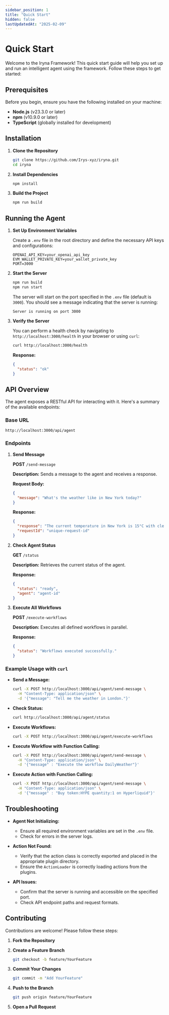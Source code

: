 ```yaml
---
sidebar_position: 1
title: "Quick Start"
hidden: false
lastUpdatedAt: "2025-02-09"
---
```



# Quick Start

Welcome to the Iryna Framework! This quick start guide will help you set up and run an intelligent agent using the framework. Follow these steps to get started:

## Prerequisites

Before you begin, ensure you have the following installed on your machine:

- **Node.js** (v23.3.0 or later)
- **npm** (v10.9.0 or later)
- **TypeScript** (globally installed for development)

## Installation

1. **Clone the Repository**

   ```bash
   git clone https://github.com/Irys-xyz/iryna.git
   cd iryna
   ```

2. **Install Dependencies**

   ```bash
   npm install
   ```

3. **Build the Project**

   ```bash
   npm run build
   ```

## Running the Agent

1. **Set Up Environment Variables**

   Create a `.env` file in the root directory and define the necessary API keys and configurations:

   ```env
   OPENAI_API_KEY=your_openai_api_key
   EVM_WALLET_PRIVATE_KEY=your_wallet_private_key
   PORT=3000
   ```

2. **Start the Server**

   ```bash
   npm run build
   npm run start
   ```

   The server will start on the port specified in the `.env` file (default is `3000`). You should see a message indicating that the server is running:

   ```
   Server is running on port 3000
   ```

3. **Verify the Server**

   You can perform a health check by navigating to `http://localhost:3000/health` in your browser or using `curl`:

   ```bash
   curl http://localhost:3000/health
   ```

   **Response:**

   ```json
   {
     "status": "ok"
   }
   ```

## API Overview

The agent exposes a RESTful API for interacting with it. Here's a summary of the available endpoints:

### Base URL

```
http://localhost:3000/api/agent
```

### Endpoints

1. **Send Message**

   **POST** `/send-message`

   **Description:** Sends a message to the agent and receives a response.

   **Request Body:**

   ```json
   {
     "message": "What's the weather like in New York today?"
   }
   ```

   **Response:**

   ```json
   {
     "response": "The current temperature in New York is 15°C with clear skies.",
     "requestId": "unique-request-id"
   }
   ```

2. **Check Agent Status**

   **GET** `/status`

   **Description:** Retrieves the current status of the agent.

   **Response:**

   ```json
   {
     "status": "ready",
     "agent": "agent-id"
   }
   ```

3. **Execute All Workflows**

   **POST** `/execute-workflows`

   **Description:** Executes all defined workflows in parallel.

   **Response:**

   ```json
   {
     "status": "Workflows executed successfully."
   }
   ```

### Example Usage with `curl`

- **Send a Message:**

  ```bash
  curl -X POST http://localhost:3000/api/agent/send-message \
    -H "Content-Type: application/json" \
    -d '{"message": "Tell me the weather in London."}'
  ```

- **Check Status:**

  ```bash
  curl http://localhost:3000/api/agent/status
  ```

- **Execute Workflows:**

  ```bash
  curl -X POST http://localhost:3000/api/agent/execute-workflows
  ```

- **Execute Workflow with Function Calling:**

  ```bash
  curl -X POST http://localhost:3000/api/agent/send-message \
    -H "Content-Type: application/json" \
    -d '{"message" : "Execute the workflow DailyWeather"}'
  ```

- **Execute Action with Function Calling:**

  ```bash
  curl -X POST http://localhost:3000/api/agent/send-message \
    -H "Content-Type: application/json" \
    -d '{"message" : "Buy token:HYPE quantity:1 on Hyperliquid"}'
  ```

## Troubleshooting

- **Agent Not Initializing:**
  - Ensure all required environment variables are set in the `.env` file.
  - Check for errors in the server logs.

- **Action Not Found:**
  - Verify that the action class is correctly exported and placed in the appropriate plugin directory.
  - Ensure the `ActionLoader` is correctly loading actions from the plugins.

- **API Issues:**
  - Confirm that the server is running and accessible on the specified port.
  - Check API endpoint paths and request formats.

## Contributing

Contributions are welcome! Please follow these steps:

1. **Fork the Repository**

2. **Create a Feature Branch**

   ```bash
   git checkout -b feature/YourFeature
   ```

3. **Commit Your Changes**

   ```bash
   git commit -m "Add YourFeature"
   ```

4. **Push to the Branch**

   ```bash
   git push origin feature/YourFeature
   ```

5. **Open a Pull Request**

